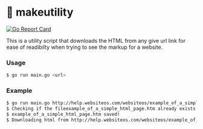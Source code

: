 # 🔗 makeutility

[![Go Report Card](https://goreportcard.com/badge/github.com/edison4354/makeutility)](https://goreportcard.com/report/github.com/edison4354/makeutility)

This is a utility script that downloads the HTML from any give url link for ease of readibilty when trying to see the markup for a website.


### Usage

```bash
$ go run main.go <url>
```

### Example

```bash
$ go run main.go http://help.websiteos.com/websiteos/example_of_a_simple_html_page.htm
$ Checking if the fileexample_of_a_simple_html_page.htm already exists...
$ example_of_a_simple_html_page.htm saved!
$ Downloading html from http://help.websiteos.com/websiteos/example_of_a_simple_html_page.htm to example_of_a_simple_html_page.htm
```
